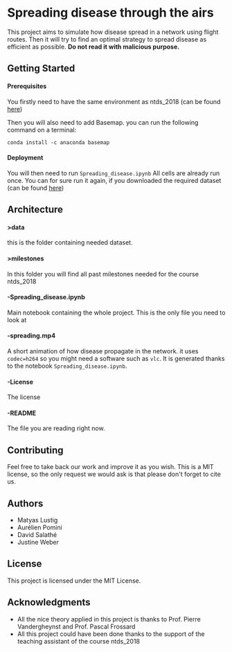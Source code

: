 # Spreading disease through the airs
This project aims to simulate how disease spread in a network using flight routes.
Then it will try to find an optimal strategy to spread disease as efficient as possible. **Do not read it with malicious purpose.**
## Getting Started
#### Prerequisites
You firstly need to have the same environment as ntds_2018 (can be found [here](https://github.com/mdeff/ntds_2018))

Then you will also need to add Basemap. you can run the following command on a terminal:

`conda install -c anaconda basemap`

#### Deployment
You will then need to run `Spreading_disease.ipynb`
All cells are already run once. You can for sure run it again, if you downloaded the required dataset (can be found [here](https://openflights.org/data.html))

## Architecture
#### >data
this is the folder containing needed dataset.
#### >milestones
In this folder you will find all past milestones needed for the course ntds_2018
#### -Spreading_disease.ipynb
Main notebook containing the whole project. This is the only file you need to look at
#### -spreading.mp4
A short animation of how disease propagate in the network. it uses `codec=h264` so you might need a software such as `vlc`. It is generated thanks to the notebook `Spreading_disease.ipynb`.
#### -License
The license
#### -README
The file you are reading right now.



## Contributing
Feel free to take back our work and improve it as you wish. This is a MIT license, so the only request we would ask is that please don't forget to cite us.

## Authors
* Matyas Lustig
* Aurélien Pomini
* David Salathé
* Justine Weber

## License
This project is licensed under the MIT License.

## Acknowledgments
* All the nice theory applied in this project is thanks to Prof. Pierre Vandergheynst and Prof. Pascal Frossard
* All this project could have been done thanks to the support of the teaching assistant of the course ntds_2018
